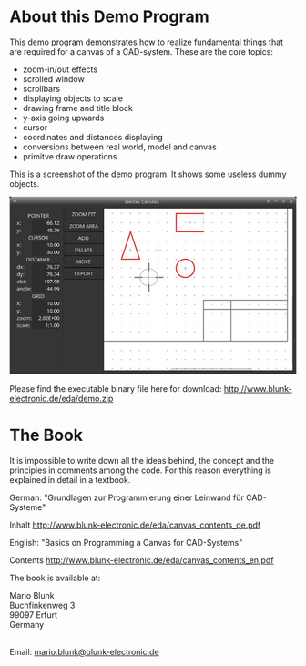 # About this Demo Program

This demo program demonstrates how to realize fundamental things that are
required for a canvas of a CAD-system. These are the core topics:

- zoom-in/out effects
- scrolled window
- scrollbars
- displaying objects to scale
- drawing frame and title block
- y-axis going upwards
- cursor
- coordinates and distances displaying
- conversions between real world, model and canvas
- primitve draw operations

This is a screenshot of the demo program. It shows some useless
dummy objects.

![Demo Canvas](img/demo-canvas.jpg)

Please find the executable binary file here for download:
<http://www.blunk-electronic.de/eda/demo.zip>


# The Book
It is impossible to write down all the ideas behind, the concept and the principles 
in comments among the code. For this reason everything is explained in detail 
in a textbook.

German:
"Grundlagen zur Programmierung einer Leinwand für CAD-Systeme"

Inhalt <http://www.blunk-electronic.de/eda/canvas_contents_de.pdf>

English:
"Basics on Programming a Canvas for CAD-Systems"

Contents <http://www.blunk-electronic.de/eda/canvas_contents_en.pdf>

The book is available at:

Mario Blunk<br>
Buchfinkenweg 3<br>
99097 Erfurt<br>
Germany<br>
<br>

Email: mario.blunk@blunk-electronic.de






